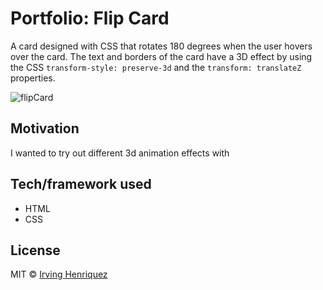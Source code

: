 # Portfolio: Flip Card

A card designed with CSS that rotates 180 degrees when the user hovers over the card. The text and borders  of the card have a 3D effect  by using the CSS `transform-style: preserve-3d` and the `transform: translateZ` properties. 

![flipCard](https://user-images.githubusercontent.com/69181038/99693873-d6da0380-2a59-11eb-96a0-cad155930a37.jpg)


## Motivation

I wanted to try out different 3d animation effects with  

## Tech/framework used
- HTML
- CSS



## License
MIT © [Irving Henriquez]()
